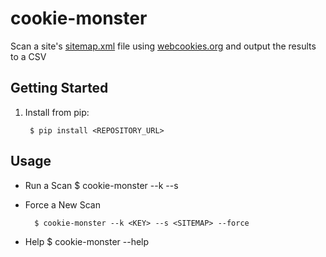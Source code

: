 # cookie-monster

Scan a site's [sitemap.xml](https://www.sitemaps.org/protocol.html) file using [webcookies.org](https://webcookies.org/) and output the results to a CSV

## Getting Started

1. Install from pip:

        $ pip install <REPOSITORY_URL>

## Usage

* Run a Scan
        $ cookie-monster --k <KEY> --s <SITEMAP>

* Force a New Scan

        $ cookie-monster --k <KEY> --s <SITEMAP> --force

* Help
        $ cookie-monster --help
